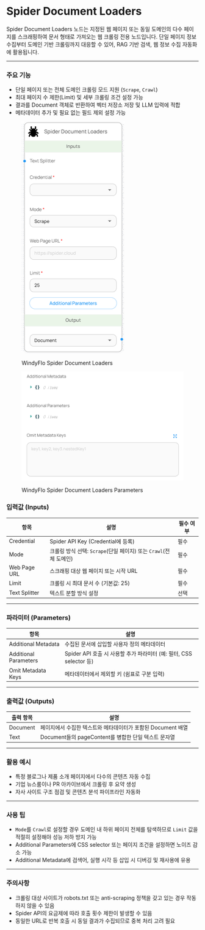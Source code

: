 # Spider Document Loaders

Spider Document Loaders 노드는 지정된 웹 페이지 또는 동일 도메인의 다수 페이지를 스크래핑하여 문서 형태로 가져오는 웹 크롤링 전용 노드입니다. 단일 페이지 정보 수집부터 도메인 기반 크롤링까지 대응할 수 있어, RAG 기반 검색, 웹 정보 수집 자동화에 활용됩니다.

***

### 주요 기능

* 단일 페이지 또는 전체 도메인 크롤링 모드 지원 (`Scrape`, `Crawl`)
* 최대 페이지 수 제한(Limit) 및 세부 크롤링 조건 설정 가능
* 결과를 Document 객체로 반환하여 벡터 저장소 저장 및 LLM 입력에 적합
* 메타데이터 추가 및 필요 없는 필드 제외 설정 가능

<figure><img src="../../../.gitbook/assets/image (74).png" alt=""><figcaption><p>WindyFlo Spider Document Loaders</p></figcaption></figure>

<figure><img src="../../../.gitbook/assets/image (75).png" alt=""><figcaption><p>WindyFlo Spider Document Loaders Parameters</p></figcaption></figure>

### 입력값 (Inputs)

| 항목            | 설명                                             | 필수 여부 |
| ------------- | ---------------------------------------------- | ----- |
| Credential    | Spider API Key (Credential에 등록)                | 필수    |
| Mode          | 크롤링 방식 선택: `Scrape`(단일 페이지) 또는 `Crawl`(전체 도메인) | 필수    |
| Web Page URL  | 스크래핑 대상 웹 페이지 또는 시작 URL                        | 필수    |
| Limit         | 크롤링 시 최대 문서 수 (기본값: 25)                        | 필수    |
| Text Splitter | 텍스트 분할 방식 설정                                   | 선택    |

***

### 파라미터 (Parameters)

| 항목                    | 설명                                                  |
| --------------------- | --------------------------------------------------- |
| Additional Metadata   | 수집된 문서에 삽입할 사용자 정의 메타데이터                            |
| Additional Parameters | Spider API 호출 시 사용할 추가 파라미터 (예: 필터, CSS selector 등) |
| Omit Metadata Keys    | 메타데이터에서 제외할 키 (쉼표로 구분 입력)                           |

***

### 출력값 (Outputs)

| 출력 항목    | 설명                                     |
| -------- | -------------------------------------- |
| Document | 페이지에서 수집한 텍스트와 메타데이터가 포함된 Document 배열  |
| Text     | Document들의 pageContent를 병합한 단일 텍스트 문자열 |

***

### 활용 예시

* 특정 블로그나 제품 소개 페이지에서 다수의 콘텐츠 자동 수집
* 기업 뉴스룸이나 PR 아카이브에서 크롤링 후 요약 생성
* 자사 사이트 구조 점검 및 콘텐츠 분석 파이프라인 자동화

***

### 사용 팁

* `Mode`를 `Crawl`로 설정할 경우 도메인 내 하위 페이지 전체를 탐색하므로 `Limit` 값을 적절히 설정해야 성능 저하 방지 가능
* Additional Parameters에 CSS selector 또는 페이지 조건을 설정하면 노이즈 감소 가능
* Additional Metadata에 검색어, 실행 시각 등 삽입 시 디버깅 및 재사용에 유용

***

### 주의사항

* 크롤링 대상 사이트가 robots.txt 또는 anti-scraping 정책을 갖고 있는 경우 작동하지 않을 수 있음
* Spider API의 요금제에 따라 호출 횟수 제한이 발생할 수 있음
* 동일한 URL로 반복 호출 시 동일 결과가 수집되므로 중복 처리 고려 필요
